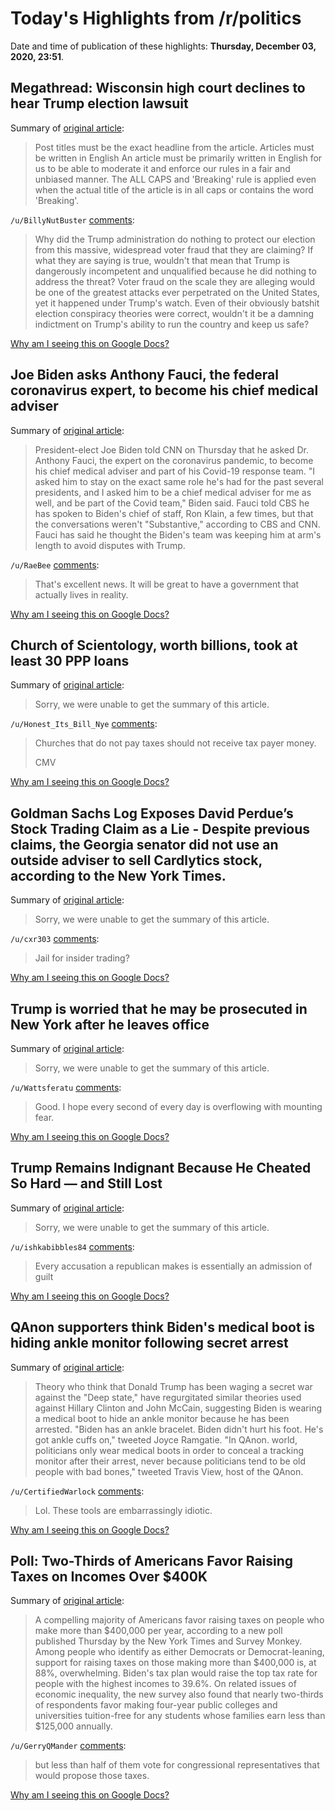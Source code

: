 # Today's Highlights from /r/politics

Date and time of publication of these highlights: **Thursday, December 03, 2020, 23:51**.

## Megathread: Wisconsin high court declines to hear Trump election lawsuit

Summary of [original article](https://www.reddit.com/r/politics/comments/k650sx/megathread_wisconsin_high_court_declines_to_hear/):

> Post titles must be the exact headline from the article. Articles must be written in English An article must be primarily written in English for us to be able to moderate it and enforce our rules in a fair and unbiased manner. The ALL CAPS and 'Breaking' rule is applied even when the actual title of the article is in all caps or contains the word 'Breaking'.

`/u/BillyNutBuster` [comments](https://www.reddit.com/r/politics/comments/k650sx/megathread_wisconsin_high_court_declines_to_hear/):

> Why did the Trump administration do nothing to protect our election from this massive, widespread voter fraud that they are claiming? If what they are saying is true, wouldn't that mean that Trump is dangerously incompetent and unqualified because he did nothing to address the threat? Voter fraud on the scale they are alleging would be one of the greatest attacks ever perpetrated on the United States, yet it happened under Trump's watch. Even of their obviously batshit election conspiracy theories were correct, wouldn't it be a damning indictment on Trump's ability to run the country and keep us safe?

[Why am I seeing this on Google Docs?](https://docs.google.com/document/d/1Dc6We63vOXIZsc0op-Bt4abqkYjXzOigalQqFxmvvbM/edit?usp=sharing)

## Joe Biden asks Anthony Fauci, the federal coronavirus expert, to become his chief medical adviser

Summary of [original article](https://www.usatoday.com/story/news/politics/elections/2020/12/03/dr-anthony-fauci-covid-19-expert-meet-president-elect-joe-biden-team/3808292001/):

> President-elect Joe Biden told CNN on Thursday that he asked Dr. Anthony Fauci, the expert on the coronavirus pandemic, to become his chief medical adviser and part of his Covid-19 response team. "I asked him to stay on the exact same role he's had for the past several presidents, and I asked him to be a chief medical adviser for me as well, and be part of the Covid team," Biden said. Fauci told CBS he has spoken to Biden's chief of staff, Ron Klain, a few times, but that the conversations weren't "Substantive," according to CBS and CNN. Fauci has said he thought the Biden's team was keeping him at arm's length to avoid disputes with Trump.

`/u/RaeBee` [comments](https://www.reddit.com/r/politics/comments/k68seg/joe_biden_asks_anthony_fauci_the_federal/):

> That's excellent news. It will be great to have a government that actually lives in reality.

[Why am I seeing this on Google Docs?](https://docs.google.com/document/d/1Dc6We63vOXIZsc0op-Bt4abqkYjXzOigalQqFxmvvbM/edit?usp=sharing)

## Church of Scientology, worth billions, took at least 30 PPP loans

Summary of [original article](https://www.dailydot.com/debug/scientology-ppp-loans/):

> Sorry, we were unable to get the summary of this article.

`/u/Honest_Its_Bill_Nye` [comments](https://www.reddit.com/r/politics/comments/k682ep/church_of_scientology_worth_billions_took_at/):

> Churches that do not pay taxes should not receive tax payer money.
> 
> CMV

[Why am I seeing this on Google Docs?](https://docs.google.com/document/d/1Dc6We63vOXIZsc0op-Bt4abqkYjXzOigalQqFxmvvbM/edit?usp=sharing)

## Goldman Sachs Log Exposes David Perdue’s Stock Trading Claim as a Lie - Despite previous claims, the Georgia senator did not use an outside adviser to sell Cardlytics stock, according to the New York Times.

Summary of [original article](https://theintercept.com/2020/12/03/david-perdue-senate-cardlytics-stock-lie/):

> Sorry, we were unable to get the summary of this article.

`/u/cxr303` [comments](https://www.reddit.com/r/politics/comments/k69olh/goldman_sachs_log_exposes_david_perdues_stock/):

> Jail for insider trading?

[Why am I seeing this on Google Docs?](https://docs.google.com/document/d/1Dc6We63vOXIZsc0op-Bt4abqkYjXzOigalQqFxmvvbM/edit?usp=sharing)

## Trump is worried that he may be prosecuted in New York after he leaves office

Summary of [original article](https://www.businessinsider.com/trump-ny-investigations-ag-james-openly-worrying-prosecuted-pardon-2020-12):

> Sorry, we were unable to get the summary of this article.

`/u/Wattsferatu` [comments](https://www.reddit.com/r/politics/comments/k68agd/trump_is_worried_that_he_may_be_prosecuted_in_new/):

> Good. I hope every second of every day is overflowing with mounting fear.

[Why am I seeing this on Google Docs?](https://docs.google.com/document/d/1Dc6We63vOXIZsc0op-Bt4abqkYjXzOigalQqFxmvvbM/edit?usp=sharing)

## Trump Remains Indignant Because He Cheated So Hard — and Still Lost

Summary of [original article](https://truthout.org/articles/trump-remains-indignant-because-he-cheated-so-hard-and-still-lost/):

> Sorry, we were unable to get the summary of this article.

`/u/ishkabibbles84` [comments](https://www.reddit.com/r/politics/comments/k69qn7/trump_remains_indignant_because_he_cheated_so/):

> Every accusation a republican makes is essentially an admission of guilt

[Why am I seeing this on Google Docs?](https://docs.google.com/document/d/1Dc6We63vOXIZsc0op-Bt4abqkYjXzOigalQqFxmvvbM/edit?usp=sharing)

## QAnon supporters think Biden's medical boot is hiding ankle monitor following secret arrest

Summary of [original article](https://www.newsweek.com/qanon-biden-foot-ankle-monitor-arrest-1551408?amp=01&utm_source=fark&utm_medium=website&utm_content=link&ICID=ref_fark):

> Theory who think that Donald Trump has been waging a secret war against the "Deep state," have regurgitated similar theories used against Hillary Clinton and John McCain, suggesting Biden is wearing a medical boot to hide an ankle monitor because he has been arrested. "Biden has an ankle bracelet. Biden didn't hurt his foot. He's got ankle cuffs on," tweeted Joyce Ramgatie. "In QAnon. world, politicians only wear medical boots in order to conceal a tracking monitor after their arrest, never because politicians tend to be old people with bad bones," tweeted Travis View, host of the QAnon.

`/u/CertifiedWarlock` [comments](https://www.reddit.com/r/politics/comments/k65rhu/qanon_supporters_think_bidens_medical_boot_is/):

> Lol. These tools are embarrassingly idiotic.

[Why am I seeing this on Google Docs?](https://docs.google.com/document/d/1Dc6We63vOXIZsc0op-Bt4abqkYjXzOigalQqFxmvvbM/edit?usp=sharing)

## Poll: Two-Thirds of Americans Favor Raising Taxes on Incomes Over $400K

Summary of [original article](https://www.commondreams.org/news/2020/12/03/poll-two-thirds-americans-favor-raising-taxes-incomes-over-400k):

> A compelling majority of Americans favor raising taxes on people who make more than $400,000 per year, according to a new poll published Thursday by the New York Times and Survey Monkey. Among people who identify as either Democrats or Democrat-leaning, support for raising taxes on those making more than $400,000 is, at 88%, overwhelming. Biden's tax plan would raise the top tax rate for people with the highest incomes to 39.6%. On related issues of economic inequality, the new survey also found that nearly two-thirds of respondents favor making four-year public colleges and universities tuition-free for any students whose families earn less than $125,000 annually.

`/u/GerryQMander` [comments](https://www.reddit.com/r/politics/comments/k63zf2/poll_twothirds_of_americans_favor_raising_taxes/):

> but less than half of them vote for congressional representatives that would propose those taxes.

[Why am I seeing this on Google Docs?](https://docs.google.com/document/d/1Dc6We63vOXIZsc0op-Bt4abqkYjXzOigalQqFxmvvbM/edit?usp=sharing)

